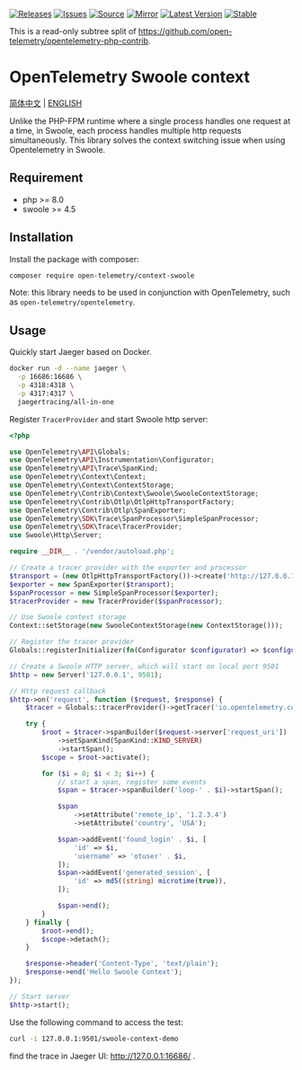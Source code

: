 [![Releases](https://img.shields.io/badge/releases-purple)](https://github.com/opentelemetry-php/context-swoole/releases)
[![Issues](https://img.shields.io/badge/issues-pink)](https://github.com/open-telemetry/opentelemetry-php/issues)
[![Source](https://img.shields.io/badge/source-contrib-green)](https://github.com/open-telemetry/opentelemetry-php-contrib/tree/main/src/Context/Swoole)
[![Mirror](https://img.shields.io/badge/mirror-opentelemetry--php--contrib-blue)](https://github.com/opentelemetry-php/context-swoole)
[![Latest Version](http://poser.pugx.org/open-telemetry/context-swoole/v/unstable)](https://packagist.org/packages/open-telemetry/context-swoole/)
[![Stable](http://poser.pugx.org/open-telemetry/context-swoole/v/stable)](https://packagist.org/packages/open-telemetry/context-swoole/)

This is a read-only subtree split of https://github.com/open-telemetry/opentelemetry-php-contrib.

# OpenTelemetry Swoole context

[简体中文](README-zh_CN.md) | [ENGLISH](README.md)

Unlike the PHP-FPM runtime where a single process handles one request at a time, in Swoole, each process handles multiple http requests simultaneously. This library solves the context switching issue when using Opentelemetry in Swoole.

## Requirement

* php >= 8.0
* swoole >= 4.5

## Installation

Install the package with composer:

```bash
composer require open-telemetry/context-swoole
```

Note: this library needs to be used in conjunction with OpenTelemetry, such as `open-telemetry/opentelemetry`.

## Usage

Quickly start Jaeger based on Docker.

```bash
docker run -d --name jaeger \
  -p 16686:16686 \
  -p 4318:4318 \
  -p 4317:4317 \
  jaegertracing/all-in-one
```

Register `TracerProvider` and start Swoole http server:

```php
<?php

use OpenTelemetry\API\Globals;
use OpenTelemetry\API\Instrumentation\Configurator;
use OpenTelemetry\API\Trace\SpanKind;
use OpenTelemetry\Context\Context;
use OpenTelemetry\Context\ContextStorage;
use OpenTelemetry\Contrib\Context\Swoole\SwooleContextStorage;
use OpenTelemetry\Contrib\Otlp\OtlpHttpTransportFactory;
use OpenTelemetry\Contrib\Otlp\SpanExporter;
use OpenTelemetry\SDK\Trace\SpanProcessor\SimpleSpanProcessor;
use OpenTelemetry\SDK\Trace\TracerProvider;
use Swoole\Http\Server;

require __DIR__ . '/vendor/autoload.php';

// Create a tracer provider with the exporter and processor
$transport = (new OtlpHttpTransportFactory())->create('http://127.0.0.1:4318/v1/traces', 'application/json');
$exporter = new SpanExporter($transport);
$spanProcessor = new SimpleSpanProcessor($exporter);
$tracerProvider = new TracerProvider($spanProcessor);

// Use Swoole context storage
Context::setStorage(new SwooleContextStorage(new ContextStorage()));

// Register the tracer provider
Globals::registerInitializer(fn(Configurator $configurator) => $configurator->withTracerProvider($tracerProvider));

// Create a Swoole HTTP server, which will start on local port 9501
$http = new Server('127.0.0.1', 9501);

// Http request callback
$http->on('request', function ($request, $response) {
    $tracer = Globals::tracerProvider()->getTracer('io.opentelemetry.contrib.swoole.php');

    try {
        $root = $tracer->spanBuilder($request->server['request_uri'])
            ->setSpanKind(SpanKind::KIND_SERVER)
            ->startSpan();
        $scope = $root->activate();

        for ($i = 0; $i < 3; $i++) {
            // start a span, register some events
            $span = $tracer->spanBuilder('loop-' . $i)->startSpan();

            $span
                ->setAttribute('remote_ip', '1.2.3.4')
                ->setAttribute('country', 'USA');

            $span->addEvent('found_login' . $i, [
                'id' => $i,
                'username' => 'otuser' . $i,
            ]);
            $span->addEvent('generated_session', [
                'id' => md5((string) microtime(true)),
            ]);

            $span->end();
        }
    } finally {
        $root->end();
        $scope->detach();
    }

    $response->header('Content-Type', 'text/plain');
    $response->end('Hello Swoole Context');
});

// Start server
$http->start();
```

Use the following command to access the test:

```bash
curl -i 127.0.0.1:9501/swoole-context-demo
```

find the trace in Jaeger UI: <http://127.0.0.1:16686/> .
